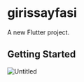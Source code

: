 # girissayfasi

A new Flutter project.

## Getting Started

![Untitled](https://user-images.githubusercontent.com/11409346/100550075-68324c80-3288-11eb-9878-6bc67ddbe992.png)
